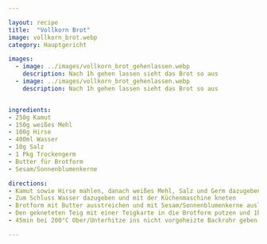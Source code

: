 ```yaml
---

layout: recipe
title:  "Vollkorn Brot"
image: vollkorn_brot.webp
category: Hauptgericht

images:
  - image: ../images/vollkorn_brot_gehenlassen.webp
    description: Nach 1h gehen lassen sieht das Brot so aus
  - image: ../images/vollkorn_brot_gehenlassen.webp
    description: Nach 1h gehen lassen sieht das Brot so aus


ingredients:
- 250g Kamut
- 150g weißes Mehl
- 100g Hirse
- 400ml Wasser
- 10g Salz
- 1 Pkg Trockengerm
- Butter für Brotform
- Sesam/Sonnenblumenkerne

directions:
- Kamut sowie Hirse mahlen, danach weißes Mehl, Salz und Germ dazugeben
- Zum Schluss Wasser dazugeben und mit der Küchenmaschine kneten
- Brotform mit Butter ausstreichen und mit Sesam/Sonnenblumenkerne auslegen
- Den gekneteten Teig mit einer Teigkarte in die Brotform putzen und 1h rasten lassen (optional, macht Brot aber luftiger)
- 45min bei 200°C Ober/Unterhitze ins nicht vorgeheizte Backrohr geben

---
```

